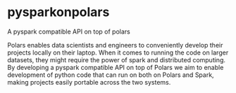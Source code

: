 # pysparkonpolars
A pyspark compatible API on top of polars

Polars enables data scientists and engineers to conveniently develop their projects locally on their laptop. When it comes to running the code on larger datasets, they might require the power of spark and distributed computing. By developing a pyspark compatible API on top of Polars we aim to enable development of python code that can run on both on Polars and Spark, making projects easily portable across the two systems.
